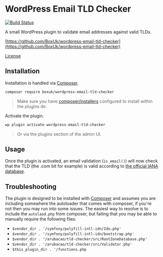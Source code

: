 WordPress Email TLD Checker
===========================

[![Build Status](https://travis-ci.com/boxuk/wordpress-email-tld-checker.svg?token=3rRfYiN6sMupp1z6RpzN&branch=master)](https://travis-ci.com/boxuk/wordpress-email-tld-checker)

A small WordPress plugin to validate email addresses against valid TLDs.

[https://github.com/BoxUk/wordpress-email-tld-checker](https://github.com/BoxUk/wordpress-email-tld-checker)

[License](LICENSE)


Installation
------------

Installation is handled via [Composer](http://getcomposer.org).

```bash
composer require boxuk/wordpress-email-tld-checker
```

> Make sure you have [composer/installers](https://github.com/composer/installers) configured to install within the plugins dir.

Activate the plugin.

```bash
wp plugin activate wordpress-email-tld-checker
```

> Or via the plugins section of the admin UI.

Usage
-----

Once the plugin is activated, an email validation (`is_email()`) will now check that the TLD (the .com bit for example) is valid according to [the official IANA database](https://www.iana.org/domains/root/db).

Troubleshooting
---------------

The plugin is designed to be installed with [Composer](http://getcomposer.org) and assumes you are including somewhere the autoloader that comes with composer, if you're not then you may run into some issues. The easiest way to resolve is to include the `autolaod.php` from composer, but failing that you may be able to manually require the following files:

* `$vendor_dir . '/symfony/polyfill-intl-idn/Idn.php'`
* `$vendor_dir . '/symfony/polyfill-intl-idn/bootstrap.php'`
* `$vendor_dir . '/arubacao/tld-checker/src/RootZoneDatabase.php'`
* `$vendor_dir . '/arubacao/tld-checker/src/Validator.php'`
* `$this_plugin_dir . '/functions.php`

